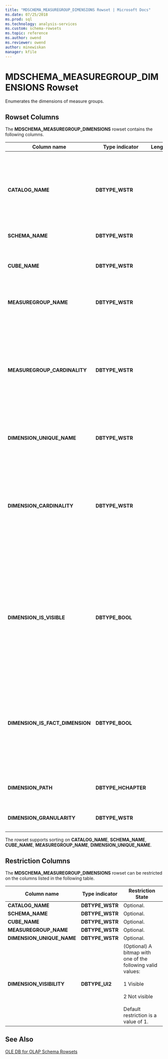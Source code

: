 ```yaml
---
title: "MDSCHEMA_MEASUREGROUP_DIMENSIONS Rowset | Microsoft Docs"
ms.date: 07/25/2018
ms.prod: sql
ms.technology: analysis-services
ms.custom: schema-rowsets
ms.topic: reference
ms.author: owend
ms.reviewer: owend
author: minewiskan
manager: kfile
---
```

# MDSCHEMA_MEASUREGROUP_DIMENSIONS Rowset

  Enumerates the dimensions of measure groups.  
  
## Rowset Columns  
 The **MDSCHEMA_MEASUREGROUP_DIMENSIONS** rowset contains the following columns.  
  
|Column name|Type indicator|Length|Description|  
|-----------------|--------------------|------------|-----------------|  
|**CATALOG_NAME**|**DBTYPE_WSTR**||The name of the catalog to which this measure group belongs. **NULL** if the provider does not support catalogs.|  
|**SCHEMA_NAME**|**DBTYPE_WSTR**||Not supported.|  
|**CUBE_NAME**|**DBTYPE_WSTR**||The name of the cube to which this measure group belongs.|  
|**MEASUREGROUP_NAME**|**DBTYPE_WSTR**||The name of the measure group.|  
|**MEASUREGROUP_CARDINALITY**|**DBTYPE_WSTR**||The number of instances a measure in the measure group can have for a single dimension member. Possible values include:<br /><br /> **ONE**<br /><br /> **MANY**|  
|**DIMENSION_UNIQUE_NAME**|**DBTYPE_WSTR**||The unique name for the dimension.|  
|**DIMENSION_CARDINALITY**|**DBTYPE_WSTR**||The number of instances a dimension member can have for a single instance of a measure group measure. Possible values include:<br /><br /> **ONE**<br /><br /> **MANY**|  
|**DIMENSION_IS_VISIBLE**|**DBTYPE_BOOL**||A Boolean that indicates whether hieararchies in the dimension are visible.<br /><br /> Returns **TRUE** if one or more hierarchies in the dimension is visible; otherwise, **FALSE**.|  
|**DIMENSION_IS_FACT_DIMENSION**|**DBTYPE_BOOL**||A Boolean that indicates whether the dimension is a fact dimension.<br /><br /> Returns **TRUE** if the dimension is a fact dimension; otherwise, **FALSE**.|  
|**DIMENSION_PATH**|**DBTYPE_HCHAPTER**||A list of dimensions for the reference dimension.|  
|**DIMENSION_GRANULARITY**|**DBTYPE_WSTR**||The unique name of the granularity hierarchy.|  
  
 The rowset supports sorting on **CATALOG_NAME**, **SCHEMA_NAME**, **CUBE_NAME**, **MEASUREGROUP_NAME**, **DIMENSION_UNIQUE_NAME**.  
  
## Restriction Columns  
 The **MDSCHEMA_MEASUREGROUP_DIMENSIONS** rowset can be restricted on the columns listed in the following table.  
  
|Column name|Type indicator|Restriction State|  
|-----------------|--------------------|-----------------------|  
|**CATALOG_NAME**|**DBTYPE_WSTR**|Optional.|  
|**SCHEMA_NAME**|**DBTYPE_WSTR**|Optional.|  
|**CUBE_NAME**|**DBTYPE_WSTR**|Optional.|  
|**MEASUREGROUP_NAME**|**DBTYPE_WSTR**|Optional.|  
|**DIMENSION_UNIQUE_NAME**|**DBTYPE_WSTR**|Optional.|  
|**DIMENSION_VISIBILITY**|**DBTYPE_UI2**|(Optional) A bitmap with one of the following valid values:<br /><br /> 1 Visible<br /><br /> 2 Not visible<br /><br /> Default restriction is a value of 1.|  
  
## See Also  
 [OLE DB for OLAP Schema Rowsets](ole-db-for-olap-schema-rowsets.md)  
  
  
